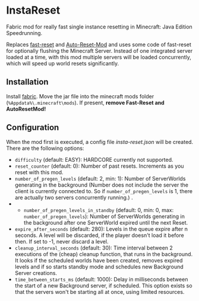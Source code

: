 # InstaReset
Fabric mod for really fast single instance resetting in Minecraft: Java Edition Speedrunning. 

Replaces [fast-reset](https://github.com/jan-leila/FastReset) and [Auto-Reset-Mod](https://github.com/DuncanRuns/AutoResetMod) and uses some code of fast-reset for optionally flushing the Minecraft Server. Instead of one integrated server loaded at a time, with this mod multiple servers will be loaded concurrently, which will speed up world resets significantly.

## Installation
Install [fabric](https://fabricmc.net/). Move the jar file into the minecraft mods folder (`%Appdata%\.minecraft\mods`). If present, **remove Fast-Reset and AutoResetMod!**

## Configuration
When the mod first is executed, a config file *insta-reset.json* will be created. There are the following options:
* `difficulty` (default: EASY): HARDCORE currently not supported.
* `reset_counter` (default: 0): Number of past resets. Increments as you reset with this mod.
* `number_of_pregen_levels` (default: 2, min: 1): Number of ServerWorlds generating in the background (Number does not include the server the client is currently connected to. So if `number_of_pregen_levels` is 1, there are actually two servers concurrently running.) .
* * `number_of_pregen_levels_in_standby` (default: 0, min: 0, max: `number_of_pregen_levels`): Number of ServerWorlds generating in the background after one ServerWorld expired until the next Reset.
* `expire_after_seconds` (default: 280): Levels in the queue expire after n seconds. A level will be discarded, if the player doesn't load it before then. If set to -1, never discard a level. 
* `cleanup_interval_seconds` (default: 30): Time interval between 2 executions of the (cheap) cleanup function, that runs in the background. It looks if the scheduled worlds have been created, removes expired levels and if so starts standby mode and schedules new Background Server creations.
* `time_between_starts_ms` (default: 1000): Delay in milliseconds between the start of a new Background server, if scheduled. This option exists so that the servers won't be starting all at once, using limited resources.
